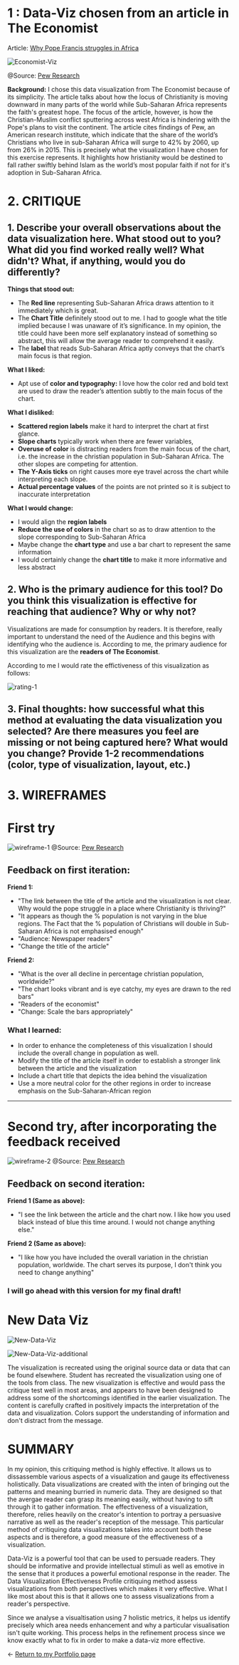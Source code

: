 # 1 : Data-Viz chosen from an article in The Economist

Article: [Why Pope Francis struggles in Africa](https://www.economist.com/middle-east-and-africa/2019/09/07/why-pope-francis-struggles-in-africa)

![Economist-Viz](SubSaharanAfricaEconomist.png)

@Source: [Pew Research](https://www.pewforum.org/2015/04/02/religious-projections-2010-2050/)

**Background:**
I chose this data visualization from The Economist because of its simplicity. The article talks about how the locus of Christianity is moving downward in many parts of the world while Sub-Saharan Africa represents the faith's greatest hope. The focus of the article, however, is how the Christian-Muslim conflict sputtering across west Africa is hindering with the Pope's plans to visit the continent. The article cites findings of Pew, an American research institute, which indicate that the share of the world’s Christians who live in sub-Saharan Africa will surge to 42% by 2060, up from 26% in 2015. This is precisely what the visualization I have chosen for this exercise represents. It highlights how hristianity would be destined to fall rather swiftly behind Islam as the world’s most popular faith if not for it's adoption in Sub-Saharan Africa.

# 2. CRITIQUE
## 1. Describe your overall observations about the data visualization here. What stood out to you? What did you find worked really well? What didn't? What, if anything, would you do differently?

**Things that stood out:** <br />
- The **Red line** representing Sub-Saharan Africa draws attention to it immediately which is great.
- The **Chart Title** definitely stood out to me. I had to google what the title implied because I was unaware of it’s significance. In my opinion, the title could have been more self explanatory instead of something so abstract, this will allow the average reader to comprehend it easily.
- The **label** that reads Sub-Saharan Africa aptly conveys that the chart’s main focus is that region.

**What I liked:** <br /> 
- Apt use of **color and typography:** I love how the color red and bold text are used to draw the reader’s attention subtly to the main focus of the chart.  

**What I disliked:** <br /> 
- **Scattered region labels** make it hard to interpret the chart at first glance.
- **Slope charts** typically work when there are fewer variables, 
- **Overuse of color** is distracting readers from the main focus of the chart, i.e. the increase in the christian population in Sub-Saharan Africa. The other slopes are competing for attention.
- **The Y-Axis ticks** on right causes more eye travel across the chart while interpreting each slope.
- **Actual percentage values** of the points are not printed so it is subject to inaccurate interpretation

**What I would change:** <br /> 
- I would align the **region labels**
- **Reduce the use of colors** in the chart so as to draw attention to the slope corresponding to Sub-Saharan Africa	
- Maybe change the **chart type** and use a bar chart to represent the same information
- I would certainly change the **chart title** to make it more informative and less abstract

## 2. Who is the primary audience for this tool? Do you think this visualization is effective for reaching that audience? Why or why not?

Visualizations are made for consumption by readers. It is therefore, really important to understand the need of the Audience and this begins with identifying who the audience is.  According to me, the primary audience for this visualization are the **readers of The Economist**.

According to me I would rate the effictiveness of this visualization as follows:

![rating-1](c1.jpg)

## 3. Final thoughts: how successful what this method at evaluating the data visualization you selected? Are there measures you feel are missing or not being captured here? What would you change? Provide 1-2 recommendations (color, type of visualization, layout, etc.)




# 3. WIREFRAMES

# First try

![wireframe-1](w1.jpg)
@Source: [Pew Research](https://www.pewforum.org/2015/04/02/religious-projections-2010-2050/)

## Feedback on first iteration:

**Friend 1:**
- "The link between the title of the article and the visualization is not clear. Why would the pope struggle in a place where Christianity is thriving?"
- "It appears as though the % population is not varying in the blue regions. The Fact that the % population of Christians will double in Sub-Saharan Africa is not emphasised enough"
- "Audience: Newspaper readers"
- "Change the title of the article"

**Friend 2:**
- "What is the over all decline in percentage christian population, worldwide?"
- "The chart looks vibrant and is eye catchy, my eyes are drawn to the red bars"
- "Readers of the economist"
- "Change: Scale the bars appropriately"

### What I learned:

- In order to enhance the completeness of this visualization I should include the overall change in population as well.
- Modify the title of the article itself in order to establish a stronger link between the article and the visualization
- Include a chart title that depicts the idea behind the visualization
- Use a more neutral color for the other regions in order to increase emphasis on the Sub-Saharan-African region
------------------------------------------------------------------------------------

# Second try, after incorporating the feedback received

![wireframe-2](w2.jpg)
@Source: [Pew Research](https://www.pewforum.org/2015/04/02/religious-projections-2010-2050/)

## Feedback on second iteration:

**Friend 1 (Same as above):**
- "I see the link between the article and the chart now. I like how you used black instead of blue this time around. I would not change anything else."

**Friend 2 (Same as above):**
- "I like how you have included the overall variation in the christian population, worldwide. The chart serves its purpose, I don't think you need to change anything"

### I will go ahead with this version for my final draft!

# New Data Viz

![New-Data-Viz](worldPop.png)

![New-Data-Viz-additional](totalpop.png)



The visualization is recreated using the original source data or data that can be found elsewhere. Student has recreated the visualization using one of the tools from class. The new visualization is effective and would pass the critique test well in most areas, and appears to have been designed to address some of the shortcomings identified in the earlier visualization. The content is carefully crafted in positively impacts the interpretation of the data and visualization. Colors support the understanding of information and don't distract from the message.

# SUMMARY

In my opinion, this critiquing method is highly effective. It allows us to dissassemble various aspects of a visualization and gauge its effectiveness holistically. Data visualizations are created with the inten of bringing out the patterns and meaning burried in numeric data. They are designed so that the avergae reader can grasp its meaning easily, without having to sift through it to gather information. The effectiveness of a visualization, therefore, relies heavily on the creator's intention to portray a persuasive narrative as well as the reader's reception of the message. This particular method of critiquing data visualizations takes into account both these aspects and is therefore, a good measure of the effectiveness of a visualization.

Data-Viz is a powerful tool that can be used to persuade readers. They should be informative and provide intellectual stimuli as well as emotive in the sense that it produces a powerful emotional response in the reader. The Data Visualization Effectiveness Profile critiquing method assess visualizations from both perspectives which makes it very effective. What I like most about this is that it allows one to assess visualizations from a reader's perspective.  

Since we analyse a visualtisation using 7 holistic metrics, it helps us identify precisely which area needs enhancement and why a particular visualisation isn't quite working. This process helps in the refinement process since we know exactly what to fix in order to make a data-viz more effective.

<- [Return to my Portfolio page](/README.md)
